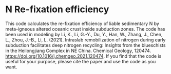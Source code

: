 # N Re-fixation efficiency
This code calculates the re-fixation efficiency of liable sedimentary N by meta-igneous altered oceanic crust inside subduction zones. The code has been used in modeling by Li, K., Li, G.-Y., Du, Y., Han, W., Zhang, J., Chen, L., Zhou, J.-B., Li, L. (2021). Intraslab remobilization of nitrogen during early subduction facilitates deep nitrogen recycling: Insights from the blueschists in the Heilongjiang Complex in NE China. Chemical Geology, 120474. https://doi.org/10.1016/j.chemgeo.2021.120474. If you find that the code is useful for your purpose, please cite the paper and use the code as you want.
